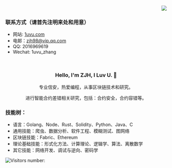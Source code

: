 <!--
**1uvu/1uvu** is a ✨ _special_ ✨ repository because its `README.md` (this file) appears on your GitHub profile.

Here are some ideas to get you started:

- 🔭 I’m currently working on ...
- 🌱 I’m currently learning ...
- 👯 I’m looking to collaborate on ...
- 🤔 I’m looking for help with ...
- 💬 Ask me about ...
- 📫 How to reach me: ...
- 😄 Pronouns: ...
- ⚡ Fun fact: ...


<p align="center">
  <img align="center" src="https://github.com/1uvu/1uvu/raw/master/developer.gif"/>
</p>

--- 
-->
<br>
<div align="right">
  <img src="https://github-readme-stats.vercel.app/api?username=1uvu&show_icons=true&icon_color=805AD5&text_color=718096&bg_color=ffffff&hide_title=true" />
</div>

### 联系方式（请首先注明来处和用意）

- 网站: [1uvu.com](https://1uvu.com)
- 电邮：[zjh98@vip.qq.com](mailto://zjh98@vip.qq.com)
- QQ: 2016969619
- Wechat: 1uvu_zhang

<br>
<div align="center">
  <h3>
  Hello, I'm ZJH, I Luv U. 🤘
  </h3>
  <p>
  专业信安，热爱编程，从事区块链技术和研究。 

  进行智能合约差错相关研究，包括：合约安全，合约容错等。
  </p>
 </div>

### 技能树：
- 语言：Golang、Node、Rust、Solidity、Python、Java、C
- 通用技能：爬虫、数据分析、软件工程、模糊测试、图网络
- 区块链技能：Fabric、Ethereum
- 理论基础技能：形式化方法、计算理论、逻辑学、算法、离散数学
- 其它技能：网络开发、调试与逆向、密码学

![Visitors number: ](https://visitor-badge.laobi.icu/badge?page_id=1uvu.1uvu.readme.md)

